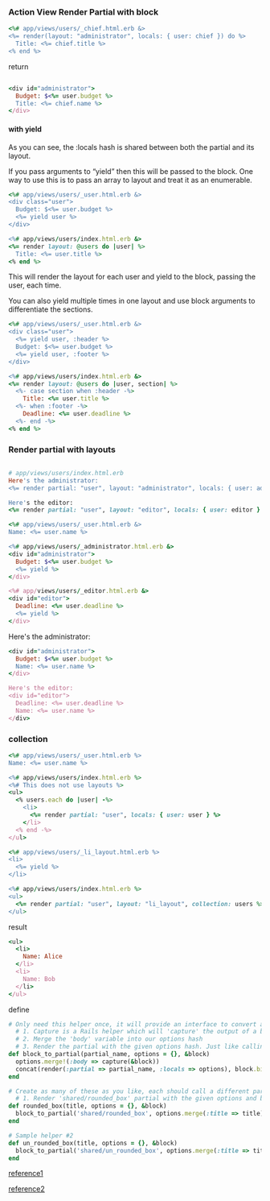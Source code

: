 ### Action View Render Partial with block


```ruby
<%# app/views/users/_chief.html.erb &>
<%= render(layout: "administrator", locals: { user: chief }) do %>
  Title: <%= chief.title %>
<% end %>
```


 return

```ruby

<div id="administrator">
  Budget: $<%= user.budget %>
  Title: <%= chief.name %>
</div>

```

#### with yield


As you can see, the :locals hash is shared between both the partial and its layout.

If you pass arguments to “yield” then this will be passed to the block. One way to use this is to pass an array to layout and treat it as an enumerable.

```ruby
<%# app/views/users/_user.html.erb &>
<div class="user">
  Budget: $<%= user.budget %>
  <%= yield user %>
</div>

<%# app/views/users/index.html.erb &>
<%= render layout: @users do |user| %>
  Title: <%= user.title %>
<% end %>
```


This will render the layout for each user and yield to the block, passing the user, each time.


You can also yield multiple times in one layout and use block arguments to differentiate the sections.

```ruby
<%# app/views/users/_user.html.erb &>
<div class="user">
  <%= yield user, :header %>
  Budget: $<%= user.budget %>
  <%= yield user, :footer %>
</div>

<%# app/views/users/index.html.erb &>
<%= render layout: @users do |user, section| %>
  <%- case section when :header -%>
    Title: <%= user.title %>
  <%- when :footer -%>
    Deadline: <%= user.deadline %>
  <%- end -%>
<% end %>
```


### Render partial with layouts


```ruby

# app/views/users/index.html.erb
Here's the administrator:
<%= render partial: "user", layout: "administrator", locals: { user: administrator } %>

Here's the editor:
<%= render partial: "user", layout: "editor", locals: { user: editor } %>

<%# app/views/users/_user.html.erb &>
Name: <%= user.name %>

<%# app/views/users/_administrator.html.erb &>
<div id="administrator">
  Budget: $<%= user.budget %>
  <%= yield %>
</div>

<%# app/views/users/_editor.html.erb &>
<div id="editor">
  Deadline: <%= user.deadline %>
  <%= yield %>
</div>
```
Here's the administrator:
```ruby
<div id="administrator">
  Budget: $<%= user.budget %>
  Name: <%= user.name %>
</div>

Here's the editor:
<div id="editor">
  Deadline: <%= user.deadline %>
  Name: <%= user.name %>
</div>
```

### collection

```ruby
<%# app/views/users/_user.html.erb %>
Name: <%= user.name %>

<%# app/views/users/index.html.erb %>
<%# This does not use layouts %>
<ul>
  <% users.each do |user| -%>
    <li>
      <%= render partial: "user", locals: { user: user } %>
    </li>
  <% end -%>
</ul>

<%# app/views/users/_li_layout.html.erb %>
<li>
  <%= yield %>
</li>

<%# app/views/users/index.html.erb %>
<ul>
  <%= render partial: "user", layout: "li_layout", collection: users %>
</ul>

```

result


```ruby
<ul>
  <li>
    Name: Alice
  </li>
  <li>
    Name: Bob
  </li>
</ul>
```

define

```ruby
# Only need this helper once, it will provide an interface to convert a block into a partial.
  # 1. Capture is a Rails helper which will 'capture' the output of a block into a variable
  # 2. Merge the 'body' variable into our options hash
  # 3. Render the partial with the given options hash. Just like calling the partial directly.
def block_to_partial(partial_name, options = {}, &block)
  options.merge!(:body => capture(&block))
  concat(render(:partial => partial_name, :locals => options), block.binding)
end

# Create as many of these as you like, each should call a different partial
  # 1. Render 'shared/rounded_box' partial with the given options and block content
def rounded_box(title, options = {}, &block)
  block_to_partial('shared/rounded_box', options.merge(:title => title), &block)
end

# Sample helper #2
def un_rounded_box(title, options = {}, &block)
  block_to_partial('shared/un_rounded_box', options.merge(:title => title), &block)
end
```

[reference1](http://api.rubyonrails.org/classes/ActionView/PartialRenderer.html)

[reference2](http://www.igvita.com/2007/03/15/block-helpers-and-dry-views-in-rails/)

